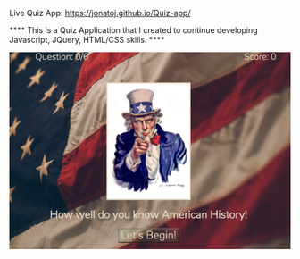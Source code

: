 Live Quiz App: https://jonatoj.github.io/Quiz-app/

**** This is a Quiz Application that I created to continue developing Javascript, JQuery, HTML/CSS skills. ****


<img src='screenshot.png'>
